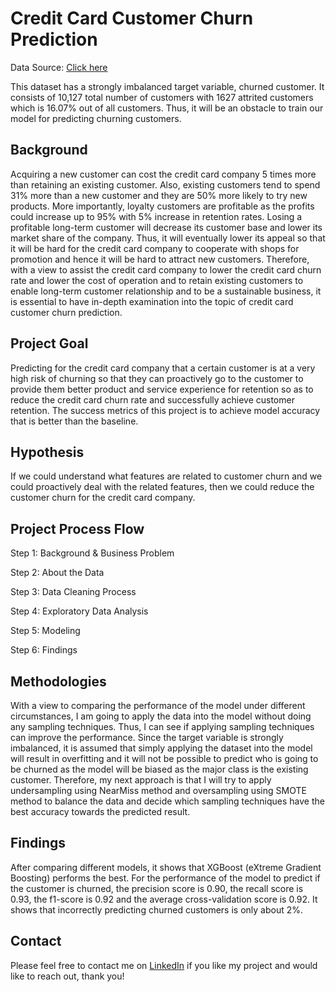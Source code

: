 # Credit Card Customer Churn Prediction

Data Source: [Click here](https://kaggle.com/sakshigoyal7/credit-card-customers?select=BankChurners.csv)

This dataset has a strongly imbalanced target variable, churned customer. It consists of 10,127 total number of customers with 1627 attrited customers which is 16.07% out of all customers. Thus, it will be an obstacle to train our model for predicting churning customers.

## Background
Acquiring a new customer can cost the credit card company 5 times more than retaining an existing customer. Also, existing customers tend to spend 31% more than a new customer and they are 50% more likely to try new products. More importantly, loyalty customers are profitable as the profits could increase up to 95% with 5% increase in retention rates. Losing a profitable long-term customer will decrease its customer base and lower its market share of the company. Thus, it will eventually lower its appeal so that it will be hard for the credit card company to cooperate with shops for promotion and hence it will be hard to attract new customers. Therefore, with a view to assist the credit card company to lower the credit card churn rate and lower the cost of operation and to retain existing customers to enable long-term customer relationship and to be a sustainable business, it is essential to have in-depth examination into the topic of credit card customer churn prediction.

## Project Goal
Predicting for the credit card company that a certain customer is at a very high risk of churning so that they can proactively go to the customer to provide them better product and service experience for retention so as to reduce the credit card churn rate and successfully achieve customer retention. The success metrics of this project is to achieve model accuracy that is better than the baseline.

## Hypothesis

If we could understand what features are related to customer churn and we could proactively deal with the related features, then we could reduce the customer churn for the credit card company.

## Project Process Flow

Step 1: Background & Business Problem

Step 2: About the Data

Step 3: Data Cleaning Process

Step 4: Exploratory Data Analysis

Step 5: Modeling

Step 6: Findings

## Methodologies 

With a view to comparing the performance of the model under different circumstances, I am going to apply the data into the model without doing any sampling techniques. Thus, I can see if applying sampling techniques can improve the performance.
Since the target variable is strongly imbalanced, it is assumed that simply applying the dataset into the model will result in overfitting and it will not be possible to predict who is going to be churned as the model will be biased as the major class is the existing customer. Therefore, my next approach is that I will try to apply undersampling using NearMiss method and oversampling using SMOTE method to balance the data and decide which sampling techniques have the best accuracy towards the predicted result.

## Findings

After comparing different models, it shows that XGBoost (eXtreme Gradient Boosting) performs the best. For the performance of the model to predict if the customer is churned, the precision score is 0.90, the recall score is 0.93, the f1-score is 0.92 and the average cross-validation score is 0.92. It shows that incorrectly predicting churned customers is only about 2%.
 
## Contact

Please feel free to contact me on [LinkedIn](https://www.linkedin.com/in/jennessa-lee/) if you like my project and would like to reach out, thank you!

